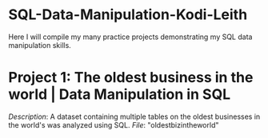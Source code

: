 # SQL-Data-Manipulation-Kodi-Leith
Here I will compile my many practice projects demonstrating my SQL data manipulation skills.
# Project 1: The oldest business in the world | Data Manipulation in SQL
*Description*: A dataset containing multiple tables on the oldest businesses in the world's was analyzed using SQL.
*File*: "oldestbizintheworld"
